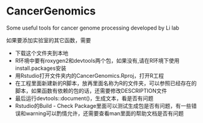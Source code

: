 # CancerGenomics
Some useful tools for cancer genome processing developed by Li lab

如果要添加实验室的其它函数，需要
* 下载这个文件夹到本地
* R环境中要有roxygen2和devtools两个包，如果没有,请在R环境下使用install.packages安装
* 用Rstudio打开文件夹内的CancerGenomics.Rproj，打开R工程
* 在工程里面新建新的R脚本，放再里面名称为R的文件夹，可以参照已经存在的脚本，如果函数有依赖的包的话，还需要修改DESCRIPTION文件
* 最后运行devtools::document()，生成文本，看是否有问题
* Rstudio的Build - Check Package里面可以测试生成包是否有问题，有一些错误和warning可以酌情允许，还需要查看man里面的帮助文档是否有问题
